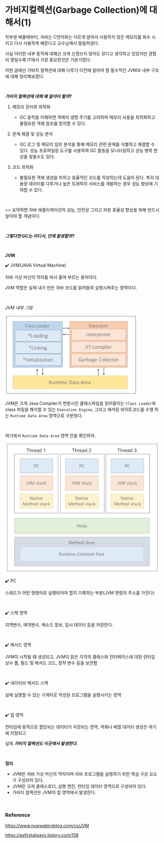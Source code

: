 
# 가비지컬렉션(Garbage Collection)에 대해서(1)

학부생 배울때부터, 자바는 C언어와는 다르게 알아서 사용하지 않은 메모리를 회수 시키고 다시 사용하게 해준다고 교수님께서 말씀하셨다.

사실 이러한 내부 동작에 대해선 크게 신경쓰지 않아도 된다고 생각하고 있었지만 경험이 쌓일수록 IT에서 가장 중요한것은 기본기였다.

이번 글에선 가비지 컬렉션에 대해 다루기 이전에 알아야 할 필수적인 JVM과 내부 구조에 대해 정리해보겠다.

</br>

***가비지 컬렉션에 대해 왜 알야아 할까?***

1. 메모리 관리와 최적화
   - GC 동작을 이해하면 객체의 생명 주기를 고려하여 메모리 사용을 최적화하고 불필요한 객체 참조를 방지할 수 있다.
     
2. 문제 해결 및 성능 분석
   - GC 로그 및 메모리 덤프 분석을 통해 메모리 관련 문제를 식별하고 해결할 수 있다. 성능 프로파일링 도구를 사용하여 GC 활동을 모니터링하고 성능 병목 현상을 찾을수도 있다.

3. 코드 최적화
   - 불필요한 객체 생성을 피하고 효율적인 코드를 작성하는데 도움이 된다. 특히 대용량 데이터를 다루거나 높은 트래픽의 서비스를 개발하는 경우 성능 향상에 기여할 수 있다.

</br>

=> 요약하면 자바 애플리케이션의 성능, 안전성 그리고 자원 효율성 향상을 위해 반드시 알아야 할 개념이다.


</br>

***그렇다면 GC는 어디서, 언제 발생할까?***


</br>

**JVM**

✔️ JVM(JAVA Virtual Machine)

자바 가상 머신의 약자를 따서 줄여 부르는 용어이다. 

JVM 역할은 실제 내가 만든 자바 코드를 읽어들여 실행시켜주는 영역이다.


</br>

*JVM 내부 그림*

![Alt text](./image/JVM.png)

JVM은 크게 Java Compiler가 변환시킨 클래스파일을 읽어들이는 `Class Loader`와 class 파일을 해석할 수 있는 `Execution Engine`, 그리고 해석된 바이트코드를 수행 하는 `Runtime Data Area` 영역으로 구분된다.

</br>

여기에서 `Runtime Data Area` 영역 안을 확인하자.

![Alt text](./image/RuntimeDataArea.png)


✔️ PC

스레드가 어떤 명령어로 실행되어야 할지 기록하는 부분(JVM 명령의 주소를 가진다)

</br>

✔️ 스택 영역

지역변수, 매개변수, 메소드 정보, 임시 데이터 등을 저장한다.

</br>

✔️ 메서드 영역

JVM이 시작될 떄 생성되고, JVM이 읽은 각각의 클래스와 인터페이스에 대한 런타임 상수 풀, 필드 및 메서드 코드, 정적 변수 등을 보관함

</br>

✔️ 네이티브 메서드 스택

실제 실행할 수 있는 기계어로 작성된 프로그램을 실행시키는 영역

</br>

✔️ 힙 영역

런타임에 동적으로 할당되는 데이터가 저장되는 영역, 객체나 배열 데이터 생성은 여기에 저장되고 

실제 ***가비지 컬렉션도 이곳에서 발생한다.***

</br>

**정리**
- JVM은 자바 가상 머신의 약자이며 자바 프로그램을 실행하기 위한 핵심 구성 요소가 구성되어 있다.
- JVM은 크게 클래스로더, 실행 엔진, 런타임 데이터 영역으로 구성되어 있다.
- 가비지 컬렉션은 JVM의 힙 영역에서 발생한다. 

</br>

### Reference

https://www.nowwatersblog.com/cs/JVM

https://asfirstalways.tistory.com/158







